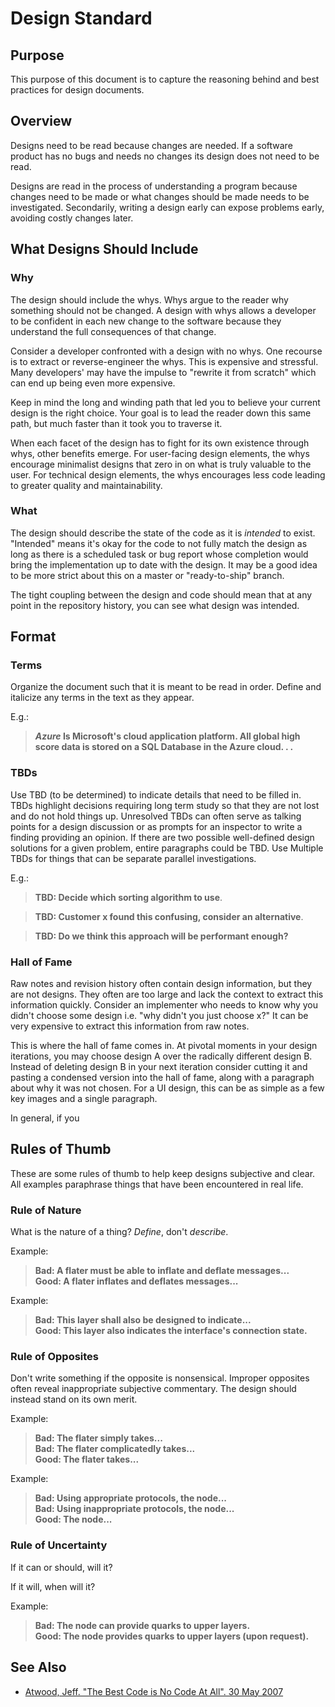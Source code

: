 # Design Standard

## Purpose
This purpose of this document is to capture the reasoning behind and best practices for design documents.

## Overview
Designs need to be read because changes are needed. If a software product has no bugs and needs no changes its design does not need to be read.

Designs are read in the process of understanding a program because changes need to be made or what changes should be made needs to be investigated. Secondarily, writing a design early can expose problems early, avoiding costly changes later.

## What Designs Should Include

### Why
The design should include the whys. Whys argue to the reader why something should not be changed. A design with whys allows a developer to be confident in each new change to the software because they understand the full consequences of that change.

Consider a developer confronted with a design with no whys. One recourse is to extract or reverse-engineer the whys. This is expensive and stressful. Many developers' may have the impulse to "rewrite it from scratch" which can end up being even more expensive.

Keep in mind the long and winding path that led you to believe your current design is the right choice. Your goal is to lead the reader down this same path, but much faster than it took you to traverse it.

When each facet of the design has to fight for its own existence through whys, other benefits emerge. For user-facing design elements, the whys encourage minimalist designs that zero in on what is truly valuable to the user. For technical design elements, the whys encourages less code leading to greater quality and maintainability.

### What
The design should describe the state of the code as it is *intended* to exist. "Intended" means it's okay for the code to not fully match the design as long as there is a scheduled task or bug report whose completion would bring the implementation up to date with the design. It may be a good idea to be more strict about this on a master or "ready-to-ship" branch.

The tight coupling between the design and code should mean that at any point in the repository history, you can see what design was intended.

## Format

### Terms
Organize the document such that it is meant to be read in order. Define and italicize any terms in the text as they appear.

E.g.:
> __*Azure* Is Microsoft's cloud application platform. All global high score data is stored on a SQL Database in the Azure cloud. . .__

### TBDs
Use TBD (to be determined) to indicate details that need to be filled in. TBDs highlight decisions requiring long term study so that they are not lost and do not hold things up. Unresolved TBDs can often serve as talking points for a design discussion or as prompts for an inspector to write a finding providing an opinion. If there are two possible well-defined design solutions for a given problem, entire paragraphs could be TBD. Use Multiple TBDs for things that can be separate parallel investigations.

E.g.:
> __TBD: Decide which sorting algorithm to use__.
 
> __TBD: Customer x found this confusing, consider an alternative__.

> __TBD: Do we think this approach will be performant enough?__

### Hall of Fame
Raw notes and revision history often contain design information, but they are not designs. They often are too large and lack the context to extract this information quickly. Consider an implementer who needs to know why you didn't choose some design i.e. "why didn't you just choose x?" It can be very expensive to extract this information from raw notes.

This is where the hall of fame comes in. At pivotal moments in your design iterations, you may choose design A over the radically different design B. Instead of deleting design B in your next iteration consider cutting it and pasting a condensed version into the hall of fame, along with a paragraph about why it was not chosen. For a UI design, this can be as simple as a few key images and a single paragraph.

In general, if you

## Rules of Thumb
These are some rules of thumb to help keep designs subjective and clear. All examples paraphrase things that have been encountered in real life.

### Rule of Nature
What is the nature of a thing? *Define*, don't *describe*.

Example:

> __Bad: A flater must be able to inflate and deflate messages...__<br>
__Good: A flater inflates and deflates messages...__

Example:

> __Bad: This layer shall also be designed to indicate...__<br>
__Good: This layer also indicates the interface's connection state.__

### Rule of Opposites
Don't write something if the opposite is nonsensical. Improper opposites often reveal inappropriate subjective commentary. The design should instead stand on its own merit.

Example:

> __Bad: The flater simply takes...__<br>
__Bad: The flater complicatedly takes...__<br>
__Good: The flater takes...__

Example:
> __Bad: Using appropriate protocols, the node...__<br>
__Bad: Using inappropriate protocols, the node...__<br>
__Good: The node...__
	
### Rule of Uncertainty
If it can or should, will it? 

If it will, when will it?

Example:
> __Bad: The node can provide quarks to upper layers.__<br>
__Good: The node provides quarks to upper layers (upon request).__

## See Also
* [Atwood, Jeff. "The Best Code is No Code At All". 30 May 2007](http://blog.codinghorror.com/the-best-code-is-no-code-at-all/)

